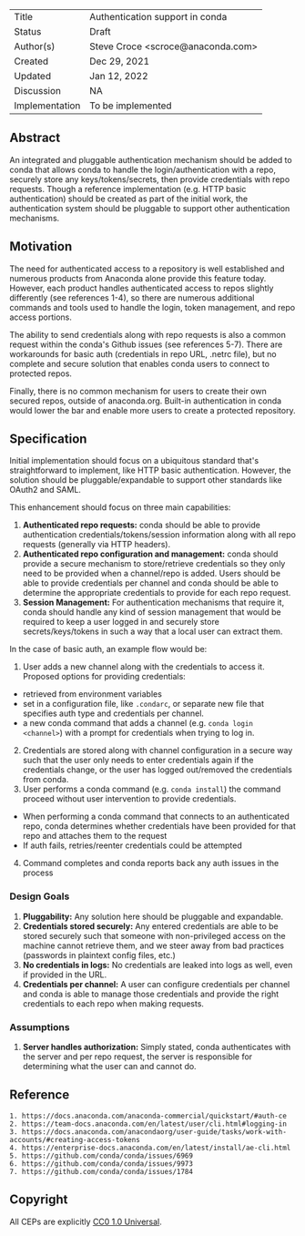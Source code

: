 <table>
<tr><td> Title </td><td> Authentication support in conda </td>
<tr><td> Status </td><td> Draft </td></tr>
<tr><td> Author(s) </td><td> Steve Croce &lt;scroce@anaconda.com&gt;</td></tr>
<tr><td> Created </td><td> Dec 29, 2021</td></tr>
<tr><td> Updated </td><td> Jan 12, 2022</td></tr>
<tr><td> Discussion </td><td> NA </td></tr>
<tr><td> Implementation </td><td> To be implemented </td></tr>
</table>

## Abstract

An integrated and pluggable authentication mechanism should be added to conda that allows conda to handle the login/authentication with a repo, securely store any keys/tokens/secrets, then provide credentials with repo requests. Though a reference implementation (e.g. HTTP basic authentication) should be created as part of the initial work, the authentication system should be pluggable to support other authentication mechanisms.

## Motivation

The need for authenticated access to a repository is well established and numerous products from Anaconda alone provide this feature today. However, each product handles authenticated access to repos slightly differently (see references 1-4), so there are numerous additional commands and tools used to handle the login, token management, and repo access portions.

The ability to send credentials along with repo requests is also a common request within the conda's Github issues (see references 5-7). There are workarounds for basic auth (credentials in repo URL, .netrc file), but no complete and secure solution that enables conda users to connect to protected repos.

Finally, there is no common mechanism for users to create their own secured repos, outside of anaconda.org. Built-in authentication in conda would lower the bar and enable more users to create a protected repository.

## Specification

Initial implementation should focus on a ubiquitous standard that's straightforward to implement, like HTTP basic authentication. However, the solution should be pluggable/expandable to support other standards like OAuth2 and SAML.

This enhancement should focus on three main capabilities:

1. **Authenticated repo requests:** conda should be able to provide authentication credentials/tokens/session information along with all repo requests (generally via HTTP headers).
2. **Authenticated repo configuration and management:** conda should provide a secure mechanism to store/retrieve credentials so they only need to be provided when a channel/repo is added. Users should be able to provide credentials per channel and conda should be able to determine the appropriate credentials to provide for each repo request.
3. **Session Management:** For authentication mechanisms that require it, conda should handle any kind of session management that would be required to keep a user logged in and securely store secrets/keys/tokens in such a way that a local user can extract them.

In the case of basic auth, an example flow would be:

1. User adds a new channel along with the credentials to access it. Proposed options for providing credentials:
  - retrieved from environment variables
  - set in a configuration file, like `.condarc`, or separate new file that specifies auth type and credentials per channel.
  - a new conda command that adds a channel (e.g. `conda login <channel>`) with a prompt for credentials when trying to log in.
2. Credentials are stored along with channel configuration in a secure way such that the user only needs to enter credentials again if the credentials change, or the user has logged out/removed the credentials from conda.
3. User performs a conda command (e.g. `conda install`) the command proceed without user intervention to provide credentials.
  - When performing a conda command that connects to an authenticated repo, conda determines whether credentials have been provided for that repo and attaches them to the request
  - If auth fails, retries/reenter credentials could be attempted
4. Command completes and conda reports back any auth issues in the process

### Design Goals

1. **Pluggability:** Any solution here should be pluggable and expandable.
2. **Credentials stored securely:** Any entered credentials are able to be stored securely such that someone with non-privileged access on the machine cannot retrieve them, and we steer away from bad practices (passwords in plaintext config files, etc.)
3. **No credentials in logs:** No credentials are leaked into logs as well, even if provided in the URL.
4. **Credentials per channel:** A user can configure credentials per channel and conda is able to manage those credentials and provide the right credentials to each repo when making requests.

### Assumptions

1. **Server handles authorization:** Simply stated, conda authenticates with the server and per repo request, the server is responsible for determining what the user can and cannot do.


## Reference

    1. https://docs.anaconda.com/anaconda-commercial/quickstart/#auth-ce
    2. https://team-docs.anaconda.com/en/latest/user/cli.html#logging-in
    3. https://docs.anaconda.com/anacondaorg/user-guide/tasks/work-with-accounts/#creating-access-tokens
    4. https://enterprise-docs.anaconda.com/en/latest/install/ae-cli.html
    5. https://github.com/conda/conda/issues/6969
    6. https://github.com/conda/conda/issues/9973
    7. https://github.com/conda/conda/issues/1784


## Copyright

All CEPs are explicitly [CC0 1.0 Universal](https://creativecommons.org/publicdomain/zero/1.0/).
